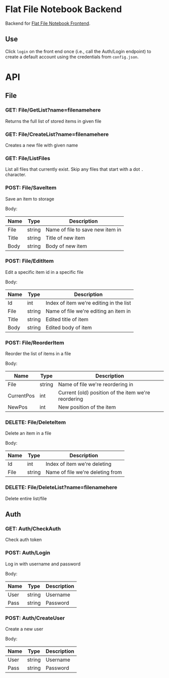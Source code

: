 # Flat File Notebook Backend

Backend for [Flat File Notebook Frontend](https://github.com/wilsocr88/FlatFileNotebookFrontend).

## Use

Click `login` on the front end once (i.e., call the Auth/Login endpoint) to create a default account using the credentials from `config.json`.

# API

## File

### GET: File/GetList?name=filenamehere

Returns the full list of stored items in given file

### GET: File/CreateList?name=filenamehere

Creates a new file with given name

### GET: File/ListFiles

List all files that currently exist.
Skip any files that start with a dot `.` character.

### POST: File/SaveItem

Save an item to storage

Body:

| Name  | Type   | Description                      |
| ----- | ------ | -------------------------------- |
| File  | string | Name of file to save new item in |
| Title | string | Title of new item                |
| Body  | string | Body of new item                 |

### POST: File/EditItem

Edit a specific item id in a specific file

Body:

| Name  | Type   | Description                             |
| ----- | ------ | --------------------------------------- |
| Id    | int    | Index of item we're editing in the list |
| File  | string | Name of file we're editing an item in   |
| Title | string | Edited title of item                    |
| Body  | string | Edited body of item                     |

### POST: File/ReorderItem

Reorder the list of items in a file

Body:

| Name       | Type   | Description                                         |
| ---------- | ------ | --------------------------------------------------- |
| File       | string | Name of file we're reordering in                    |
| CurrentPos | int    | Current (old) position of the item we're reordering |
| NewPos     | int    | New position of the item                            |

### DELETE: File/DeleteItem

Delete an item in a file

Body:

| Name | Type   | Description                      |
| ---- | ------ | -------------------------------- |
| Id   | int    | Index of item we're deleting     |
| File | string | Name of file we're deleting from |

### DELETE: File/DeleteList?name=filenamehere

Delete entire list/file

## Auth

### GET: Auth/CheckAuth

Check auth token

### POST: Auth/Login

Log in with username and password

Body:

| Name | Type   | Description |
| ---- | ------ | ----------- |
| User | string | Username    |
| Pass | string | Password    |

### POST: Auth/CreateUser

Create a new user

Body:

| Name | Type   | Description |
| ---- | ------ | ----------- |
| User | string | Username    |
| Pass | string | Password    |
